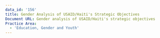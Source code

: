 ```yaml
---
data_id: '156'
title: Gender Analysis of USAID/Haiti's Strategic Objectives
Document URL: Gender analysis of USAID/Haiti's strategic objectives
Practice Area:
  - 'Education, Gender and Youth'
---
```

